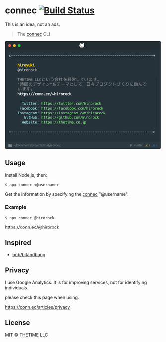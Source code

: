# connec [![Build Status](https://travis-ci.org/THETIMEINC/connec.svg?branch=master)](https://travis-ci.org/THETIMEINC/connec)

This is an idea, not an ads.

> The [connec](https://conn.ec/) CLI

<img src="screenshot.png" width="500">

## Usage

Install Node.js, then:

```shell
$ npx connec <@username>
```

Get the information by specifying the [connec](https://conn.ec/?ref=github) "@username".

### Example

```shell
$ npx connec @hirorock
```

https://conn.ec/@hirorock

## Inspired

- [bnb/bitandbang](https://github.com/bnb/bitandbang)

## Privacy

I use Google Analytics.
It is for improving services, not for identifying individuals.

please check this page when using.

https://conn.ec/articles/privacy

## License

MIT © [THETIME LLC](https://thetime.com/?ref=thetimeinc/connec)
